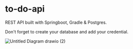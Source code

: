 # to-do-api
REST API built with Springboot, Gradle &amp; Postgres.

Don't forget to create your database and add your credential.

![Untitled Diagram drawio (2)](https://user-images.githubusercontent.com/72088440/178753923-e98d2bb6-e4c8-4481-877a-16441b7fa9fc.png)
